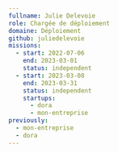 ```yaml
---
fullname: Julie Delevoie
role: Chargée de déploiement
domaine: Déploiement
github: juliedelevoie
missions:
  - start: 2022-07-06
    end: 2023-03-01
    status: independent
  - start: 2023-03-08
    end: 2023-03-31
    status: independent
    startups:
      - dora
      - mon-entreprise
previously:
  - mon-entreprise
  - dora
---
```

